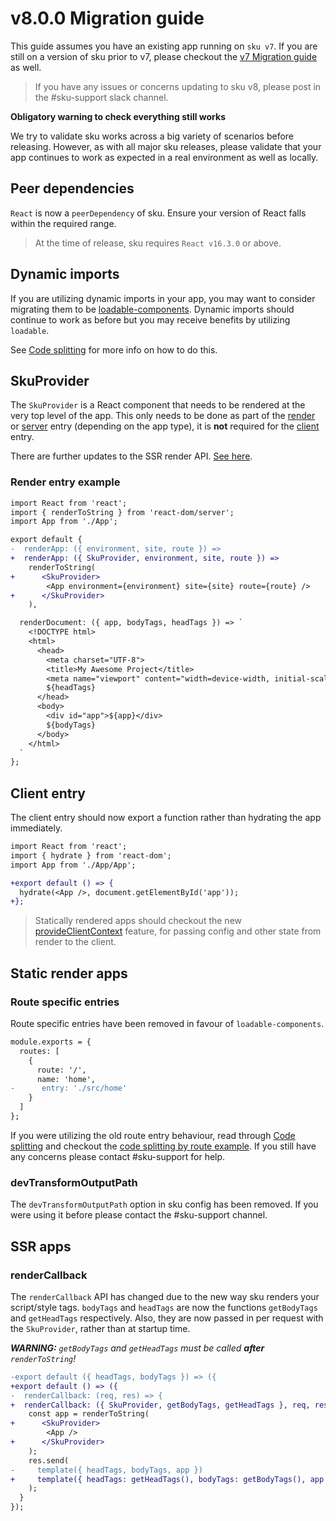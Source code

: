 # v8.0.0 Migration guide

This guide assumes you have an existing app running on `sku v7`. If you are still on a version of sku prior to v7, please checkout the [v7 Migration guide](./migration-guides/v7.0.0) as well.

> If you have any issues or concerns updating to sku v8, please post in the #sku-support slack channel.

**Obligatory warning to check everything still works**

We try to validate sku works across a big variety of scenarios before releasing. However, as with all major sku releases, please validate that your app continues to work as expected in a real environment as well as locally.

## Peer dependencies

`React` is now a `peerDependency` of sku. Ensure your version of React falls within the required range.

> At the time of release, sku requires `React v16.3.0` or above.

## Dynamic imports

If you are utilizing dynamic imports in your app, you may want to consider migrating them to be [loadable-components](https://www.smooth-code.com/open-source/loadable-components/). Dynamic imports should continue to work as before but you may receive benefits by utilizing `loadable`.

See [Code splitting](./docs/code-splitting) for more info on how to do this.

## SkuProvider

The `SkuProvider` is a React component that needs to be rendered at the very top level of the app. This only needs to be done as part of the [render](./docs/building-the-app#render) or [server](./docs/building-the-app#server) entry (depending on the app type), it is **not** required for the [client](./docs/building-the-app#client) entry.

There are further updates to the SSR render API. [See here](#rendercallback).

### Render entry example

```diff
import React from 'react';
import { renderToString } from 'react-dom/server';
import App from './App';

export default {
-  renderApp: ({ environment, site, route }) =>
+  renderApp: ({ SkuProvider, environment, site, route }) =>
    renderToString(
+      <SkuProvider>
        <App environment={environment} site={site} route={route} />
+      </SkuProvider>
    ),

  renderDocument: ({ app, bodyTags, headTags }) => `
    <!DOCTYPE html>
    <html>
      <head>
        <meta charset="UTF-8">
        <title>My Awesome Project</title>
        <meta name="viewport" content="width=device-width, initial-scale=1">
        ${headTags}
      </head>
      <body>
        <div id="app">${app}</div>
        ${bodyTags}
      </body>
    </html>
  `
};
```

## Client entry

The client entry should now export a function rather than hydrating the app immediately.

```diff
import React from 'react';
import { hydrate } from 'react-dom';
import App from './App/App';

+export default () => {
  hydrate(<App />, document.getElementById('app'));
+};
```

> Statically rendered apps should checkout the new [provideClientContext](./docs/static-rendering#provideclientcontext) feature, for passing config and other state from render to the client.

## **Static render apps**

### Route specific entries

Route specific entries have been removed in favour of `loadable-components`.

```diff
module.exports = {
  routes: [
    {
      route: '/',
      name: 'home',
-      entry: './src/home'
    }
  ]
};
```

If you were utilizing the old route entry behaviour, read through [Code splitting](./docs/code-splitting) and checkout the [code splitting by route example](./docs/code-splitting#code-splitting-by-route). If you still have any concerns please contact #sku-support for help.

### devTransformOutputPath

The `devTransformOutputPath` option in sku config has been removed. If you were using it before please contact the #sku-support channel.

## **SSR apps**

### renderCallback

The `renderCallback` API has changed due to the new way sku renders your script/style tags. `bodyTags` and `headTags` are now the functions `getBodyTags` and `getHeadTags` respectively. Also, they are now passed in per request with the `SkuProvider`, rather than at startup time.

_**WARNING:** `getBodyTags` and `getHeadTags` must be called **after** `renderToString`!_

```diff
-export default ({ headTags, bodyTags }) => ({
+export default () => ({
-  renderCallback: (req, res) => {
+  renderCallback: ({ SkuProvider, getBodyTags, getHeadTags }, req, res) => {
    const app = renderToString(
+      <SkuProvider>
        <App />
+      </SkuProvider>
    );
    res.send(
-     template({ headTags, bodyTags, app })
+     template({ headTags: getHeadTags(), bodyTags: getBodyTags(), app })
    );
  }
});

```
